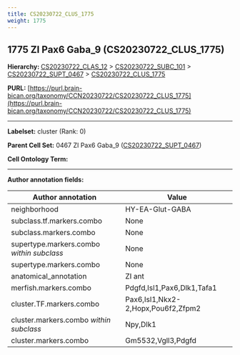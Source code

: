 ```yaml
---
title: CS20230722_CLUS_1775
weight: 1775
---
```

## 1775 ZI Pax6 Gaba_9 (CS20230722_CLUS_1775)
<b>Hierarchy: </b>
[CS20230722_CLAS_12](../CS20230722_CLAS_12) >
[CS20230722_SUBC_101](../CS20230722_SUBC_101) >
[CS20230722_SUPT_0467](../CS20230722_SUPT_0467) >
[CS20230722_CLUS_1775](../CS20230722_CLUS_1775)

**PURL:** [https://purl.brain-bican.org/taxonomy/CCN20230722/CS20230722_CLUS_1775](https://purl.brain-bican.org/taxonomy/CCN20230722/CS20230722_CLUS_1775)

---


**Labelset:** cluster (Rank: 0)

**Parent Cell Set:** 0467 ZI Pax6 Gaba_9 ([CS20230722_SUPT_0467](../CS20230722_SUPT_0467))



**Cell Ontology Term:** 

[MARKER GENES.]: #


---

[TRANSFERRED ANNOTATIONS.]: #


[AUTHOR ANNOTATION FIELDS.]: #


**Author annotation fields:**

| Author annotation | Value |
|-------------------|-------|
|neighborhood|HY-EA-Glut-GABA|
|subclass.tf.markers.combo|None|
|subclass.markers.combo|None|
|supertype.markers.combo _within subclass_|None|
|supertype.markers.combo|None|
|anatomical_annotation|ZI ant|
|merfish.markers.combo|Pdgfd,Isl1,Pax6,Dlk1,Tafa1|
|cluster.TF.markers.combo|Pax6,Isl1,Nkx2-2,Hopx,Pou6f2,Zfpm2|
|cluster.markers.combo _within subclass_|Npy,Dlk1|
|cluster.markers.combo|Gm5532,Vgll3,Pdgfd|
